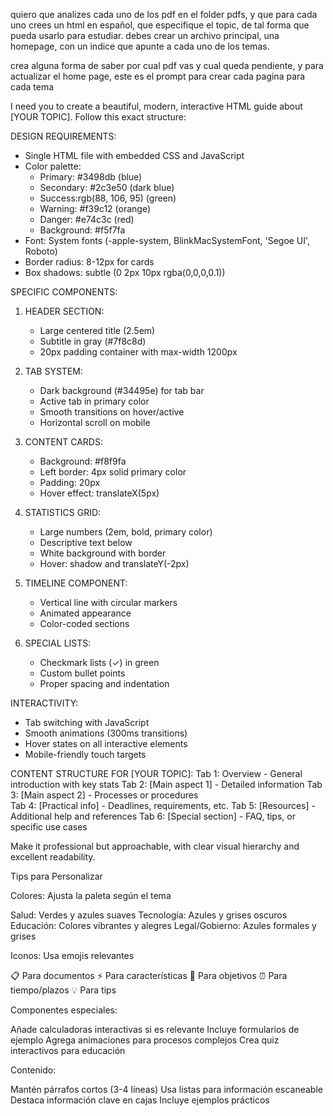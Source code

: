 quiero que analizes cada uno de los pdf en el folder pdfs, y que para cada uno crees un html en español, que especifique el topic, de tal forma que pueda usarlo para estudiar.
debes crear un archivo principal, una homepage, con un indice que apunte a cada uno de los temas.

crea alguna forma de saber por cual pdf vas y cual queda pendiente, y para actualizar el home page, este es el prompt para crear cada pagina para cada tema

I need you to create a beautiful, modern, interactive HTML guide about [YOUR TOPIC]. Follow this exact structure:

DESIGN REQUIREMENTS:
- Single HTML file with embedded CSS and JavaScript
- Color palette: 
  - Primary: #3498db (blue)
  - Secondary: #2c3e50 (dark blue)
  - Success:rgb(88, 106, 95) (green)
  - Warning: #f39c12 (orange)
  - Danger: #e74c3c (red)
  - Background: #f5f7fa
- Font: System fonts (-apple-system, BlinkMacSystemFont, 'Segoe UI', Roboto)
- Border radius: 8-12px for cards
- Box shadows: subtle (0 2px 10px rgba(0,0,0,0.1))

SPECIFIC COMPONENTS:

1. HEADER SECTION:
   - Large centered title (2.5em)
   - Subtitle in gray (#7f8c8d)
   - 20px padding container with max-width 1200px

2. TAB SYSTEM:
   - Dark background (#34495e) for tab bar
   - Active tab in primary color
   - Smooth transitions on hover/active
   - Horizontal scroll on mobile

3. CONTENT CARDS:
   - Background: #f8f9fa
   - Left border: 4px solid primary color
   - Padding: 20px
   - Hover effect: translateX(5px)

4. STATISTICS GRID:
   - Large numbers (2em, bold, primary color)
   - Descriptive text below
   - White background with border
   - Hover: shadow and translateY(-2px)

5. TIMELINE COMPONENT:
   - Vertical line with circular markers
   - Animated appearance
   - Color-coded sections

6. SPECIAL LISTS:
   - Checkmark lists (✓) in green
   - Custom bullet points
   - Proper spacing and indentation

INTERACTIVITY:
- Tab switching with JavaScript
- Smooth animations (300ms transitions)
- Hover states on all interactive elements
- Mobile-friendly touch targets

CONTENT STRUCTURE FOR [YOUR TOPIC]:
Tab 1: Overview - General introduction with key stats
Tab 2: [Main aspect 1] - Detailed information
Tab 3: [Main aspect 2] - Processes or procedures  
Tab 4: [Practical info] - Deadlines, requirements, etc.
Tab 5: [Resources] - Additional help and references
Tab 6: [Special section] - FAQ, tips, or specific use cases

Make it professional but approachable, with clear visual hierarchy and excellent readability.

Tips para Personalizar

Colores: Ajusta la paleta según el tema

Salud: Verdes y azules suaves
Tecnología: Azules y grises oscuros
Educación: Colores vibrantes y alegres
Legal/Gobierno: Azules formales y grises


Iconos: Usa emojis relevantes

📋 Para documentos
⚡ Para características
🎯 Para objetivos
⏰ Para tiempo/plazos
💡 Para tips


Componentes especiales:

Añade calculadoras interactivas si es relevante
Incluye formularios de ejemplo
Agrega animaciones para procesos complejos
Crea quiz interactivos para educación


Contenido:

Mantén párrafos cortos (3-4 líneas)
Usa listas para información escaneable
Destaca información clave en cajas
Incluye ejemplos prácticos

